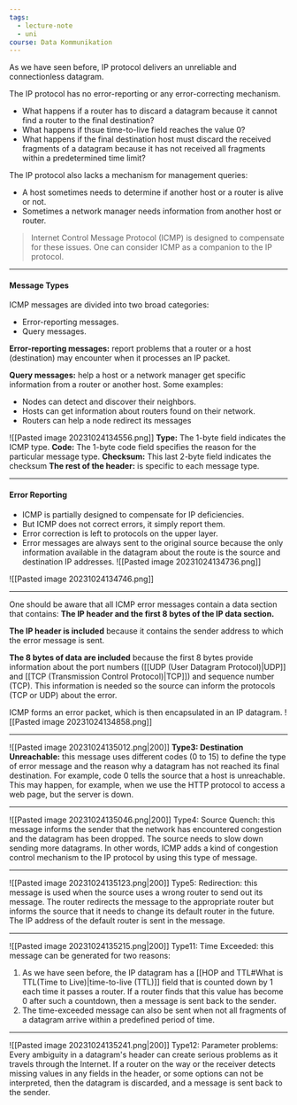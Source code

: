 ```yaml
---
tags:
  - lecture-note
  - uni
course: Data Kommunikation
---
```

As we have seen before, IP protocol delivers an unreliable and connectionless datagram.

The IP protocol has no error-reporting or any error-correcting mechanism.
* What happens if a router has to discard a datagram because it cannot find a router to the final destination?
* What happens if thsue time-to-live field reaches the value 0?
* What happens if the final destination host must discard the received fragments of a datagram because it has not received all fragments within a predetermined time limit?

The IP protocol also lacks a mechanism for management queries:
* A host sometimes needs to determine if another host or a router is alive or not.
* Sometimes a network manager needs information from another host or router.

> Internet Control Message Protocol (ICMP) is designed to compensate for these issues. One can consider ICMP as a companion to the IP protocol.

***
#### Message Types
ICMP messages are divided into two broad categories:
* Error-reporting messages.
* Query messages.

**Error-reporting messages:** report problems that a router or a host (destination) may encounter when it processes an IP packet.

**Query messages:** help a host or a network manager get specific information from a router or another host. Some examples:
* Nodes can detect and discover their neighbors.
* Hosts can get information about routers found on their network.
* Routers can help a node redirect its messages

![[Pasted image 20231024134556.png]]
**Type:** The 1-byte field indicates the ICMP type.
**Code:** The 1-byte code field specifies the reason for the particular message type. 
**Checksum:** This last 2-byte field indicates the checksum
**The rest of the header:** is specific to each message type.

***
#### Error Reporting
* ICMP is partially designed to compensate for IP deficiencies.
* But ICMP does not correct errors, it simply report them.
* Error correction is left to protocols on the upper layer.
* Error messages are always sent to the original source because the only information available in the datagram about the route is the source and destination IP addresses.
![[Pasted image 20231024134736.png]]

![[Pasted image 20231024134746.png]]

***
One should be aware that all ICMP error messages contain a data section that contains: **The IP header and the first 8 bytes of the IP data section.**

**The IP header is included** because it contains the sender address to which the error message is sent.

**The 8 bytes of data are included** because the first 8 bytes provide information about the port numbers ([[UDP (User Datagram Protocol)|UDP]] and [[TCP (Transmission Control Protocol)|TCP]]) and sequence number (TCP). This information is needed so the source can inform the protocols (TCP or UDP) about the error.

ICMP forms an error packet, which is then encapsulated in an IP datagram.
![[Pasted image 20231024134858.png]]

***
![[Pasted image 20231024135012.png|200]]
**Type3: Destination Unreachable:** this message uses different codes (0 to 15) to define the type of error message and the reason why a datagram has not reached its final destination. For example, code 0 tells the source that a host is unreachable. This may happen, for example, when we use the HTTP protocol to access a web page, but the server is down.

***
![[Pasted image 20231024135046.png|200]]
Type4: Source Quench: this message informs the sender that the network has encountered congestion and the datagram has been dropped. The source needs to slow down sending more datagrams. In other words, ICMP adds a kind of congestion control mechanism to the IP protocol by using this type of message. 

***
![[Pasted image 20231024135123.png|200]]
Type5: Redirection: this message is used when the source uses a wrong router to send out its message. The router redirects the message to the appropriate router but informs the source that it needs to change its default router in the future. The IP address of the default router is sent in the message. 

***
![[Pasted image 20231024135215.png|200]]
Type11: Time Exceeded: this message can be generated for two reasons:
1. As we have seen before, the IP datagram has a [[HOP and TTL#What is TTL(Time to Live)|time-to-live (TTL)]]  field that is counted down by 1 each time it passes a router. If a router finds that this value has become 0 after such a countdown, then a message is sent back to the sender.
2. The time-exceeded message can also be sent when not all fragments of a datagram arrive within a predefined period of time.

***
![[Pasted image 20231024135241.png|200]]
Type12: Parameter problems: Every ambiguity in a datagram's header can create serious problems as it travels through the Internet. If a router on the way or the receiver detects missing values in any fields in the header, or some options can not be interpreted, then the datagram is discarded, and a message is sent back to the sender. 